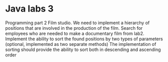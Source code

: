# Java labs 3
Programming part 2
Film studio. We need to implement a hierarchy of positions that are involved in the production of the film.
Search for employees who are needed to make a documentary film from lab2.
Implement the ability to sort the found positions by two types of parameters (optional, implemented as two separate methods)
The implementation of sorting should provide the ability to sort both in descending and ascending order


